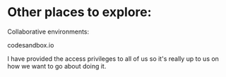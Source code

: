 # Other places to explore:
Collaborative environments:

codesandbox.io

I have provided the access privileges to all of us so it's really up to us on how we want to go about doing it.
